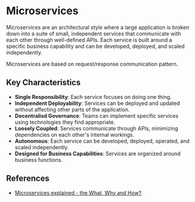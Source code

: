 # Microservices

Microservices are an architectural style where a large application is broken down into a suite of small, independent services that communicate with each other through well-defined APIs. Each service is built around a specific business capability and can be developed, deployed, and scaled independently.

Microservices are based on request/response communication pattern.

## Key Characteristics

- **Single Responsibility**: Each service focuses on doing one thing.
- **Independent Deployability**: Services can be deployed and updated without affecting other parts of the application.
- **Decentralisd Governance**: Teams can implement specific services using technologies they find appropriate.
- **Loosely Coupled**: Services communicate through APIs, minimizing dependencies on each other's internal workings.
- **Autonomous**: Each service can be developed, deployed, operated, and scaled independently.
- **Designed for Business Capabilities**: Services are organized around business functions.

## References

- [Microservices explained - the What, Why and How?](https://www.youtube.com/watch?v=rv4LlmLmVWk).
